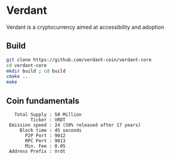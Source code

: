 # Verdant

Verdant is a cryptocurrency aimed at accessibility and adoption

## Build

```bash
git clone https://github.com/verdant-coin/verdant-core
cd verdant-core
mkdir build ; cd build
cmake ..
make
```

## Coin fundamentals

```
   Total Supply : 50 Million
         Ticker : VRDT
 Emission speed : 24 (50% released after 17 years)
     Block time : 45 seconds
	   P2P Port : 9012
	   RPC Port : 9013
	   Min. Fee : 0.05
 Address Prefix : Vrdt
```

